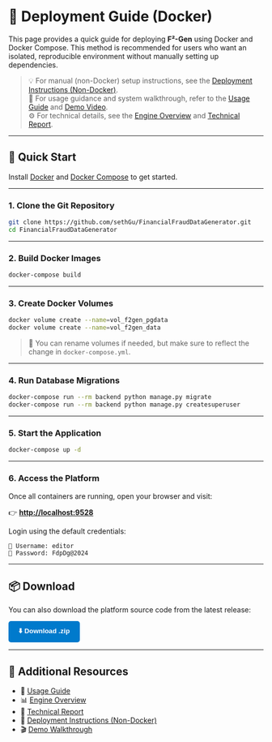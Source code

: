 
# 🐳 Deployment Guide (Docker)

This page provides a quick guide for deploying **F²-Gen** using Docker and Docker Compose. This method is recommended for users who want an isolated, reproducible environment without manually setting up dependencies.

> 💡 For manual (non-Docker) setup instructions, see the [Deployment Instructions (Non-Docker)](deploy.html).  
> 📘 For usage guidance and system walkthrough, refer to the [Usage Guide](usage.html) and [Demo Video](demo.html).  
> ⚙️ For technical details, see the [Engine Overview](engine.html) and [Technical Report](technical.html).

---

## 🚀 Quick Start

Install [Docker](https://www.docker.com/) and [Docker Compose](https://docs.docker.com/compose/install/) to get started.

---

### 1. Clone the Git Repository

```bash
git clone https://github.com/sethGu/FinancialFraudDataGenerator.git
cd FinancialFraudDataGenerator
```

---

### 2. Build Docker Images

```bash
docker-compose build
```

---

### 3. Create Docker Volumes

```bash
docker volume create --name=vol_f2gen_pgdata
docker volume create --name=vol_f2gen_data
```

> 📌 You can rename volumes if needed, but make sure to reflect the change in `docker-compose.yml`.

---

### 4. Run Database Migrations

```bash
docker-compose run --rm backend python manage.py migrate
docker-compose run --rm backend python manage.py createsuperuser
```

---

### 5. Start the Application

```bash
docker-compose up -d
```

---

### 6. Access the Platform

Once all containers are running, open your browser and visit:

👉 **[http://localhost:9528](http://localhost:9528)**

Login using the default credentials:

```text
🔐 Username: editor
🔐 Password: FdpDg@2024
```

---

## 📦 Download

You can also download the platform source code from the latest release:

<div style="margin-top: 1em; margin-bottom: 1em;">
  <a href="https://github.com/sethGu/FinancialFraudDataGenerator/releases/download/v1.0/F2Gen-v1.0.zip" style="text-decoration: none;">
    <button style="background-color: #007acc; color: white; padding: 10px 20px; border: none; border-radius: 5px; font-weight: bold;">
      ⬇️ Download .zip
    </button>
  </a>
</div>

---

## 🧩 Additional Resources

- 📘 [Usage Guide](usage.html)  
- 📊 [Engine Overview](engine.html)  
- 📄 [Technical Report](technical.html)  
- 🔧 [Deployment Instructions (Non-Docker)](deploy.html)  
- 🎬 [Demo Walkthrough](demo.html)
